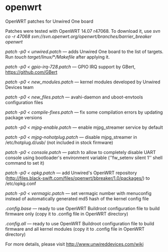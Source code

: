 # openwrt
OpenWRT patches for Unwired One board

Patches were tested with OpenWRT 14.07 r47068. To download it, use *svn co -r 47068 svn://svn.openwrt.org/openwrt/branches/barrier_breaker openwrt*

*patch -p0 &lt; unwired.patch* — adds Unwired One board to the list of targets. Run *touch target/linux/***/Makefile* after applying it.

*patch -p0 &lt; gpio-irq-728.patch* — GPIO IRQ support by GBert, https://github.com/GBert

*patch -p0 &lt; new_modules.patch* — kernel modules developed by Unwired Devices team

*patch -p0 &lt; new_files.patch* — avahi-daemon and uboot-envtools configuration files

*patch -p0 &lt; compile-fixes.patch* — fix some compilation errors by updating package versions

*patch -p0 &lt; mjpg-enable.patch* — enable mjpg_streamer service by default

*patch -p0 &lt; mjpg-nohotplug.patch* — disable mjpg_streamer in /etc/hotplug.d/usb/ (not included in stock firmware)

*patch -p0 &lt; console.patch* — patch to allow to completely disable UART console using bootloader's environment variable (''fw_setenv silent 1'' shell command to set it)

*patch -p0 &lt; opkg.patch* — add Unwired's OpenWRT repository (http://files.black-swift.com/files/openwrt/bbreaker/1.0/packages/) to /etc/opkg.conf

*patch -p0 &lt; vermagic.patch* — set vermagic number with menuconfig instead of automatically generated md5 hash of the kernel config file

*.config.base* — ready to use OpenWRT Buildroot configuration file to build firmware only (copy it to .config file in OpenWRT directory)

*.config.all* — ready to use OpenWRT Buildroot configuration file to build firmware and all kernel modules (copy it to .config file in OpenWRT directory)

For more details, please visit http://www.unwireddevices.com/wiki
